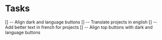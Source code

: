 # Tasks

[] -- Align dark and language buttons
[] -- Translate projects in english
[] -- Add better text in french for projects
[] -- Align top buttons with dark and language buttons
